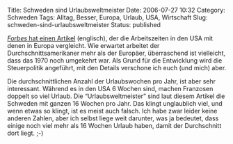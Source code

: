 Title: Schweden sind Urlaubsweltmeister
Date: 2006-07-27 10:32
Category: Schweden
Tags: Alltag, Besser, Europa, Urlaub, USA, Wirtschaft
Slug: schweden-sind-urlaubsweltmeister
Status: published

[*Forbes* hat einen
Artikel](http://www.forbes.com/2006/05/20/steven-landsburg-labor_cx_sl_06work_0523landsburg.html)
(englisch), der die Arbeitszeiten in den USA mit denen in Europa
vergleicht. Wie erwartet arbeitet der Durchschnittsamerikaner mehr als
der Europäer, überraschend ist vielleicht, dass das 1970 noch umgekehrt
war. Als Grund für die Entwicklung wird die Steuerpolitik angeführt, mit
den Details verschone ich euch (und mich) aber.

Die durchschnittlichen Anzahl der Urlaubswochen pro Jahr, ist aber sehr
interessant. Während es in den USA 6 Wochen sind, machen Franzosen
doppelt so viel Urlaub. Die “Urlaubsweltmeister” sind laut diesem
Artikel die Schweden mit ganzen 16 Wochen pro Jahr. Das klingt
unglaublich viel, und wenn etwas so klingt, ist es meist auch falsch.
Ich habe zwar leider keine anderen Zahlen, aber ich selbst liege weit
darunter, was ja bedeutet, dass einige noch viel mehr als 16 Wochen
Urlaub haben, damit der Durchschnitt dort liegt. ;-)

